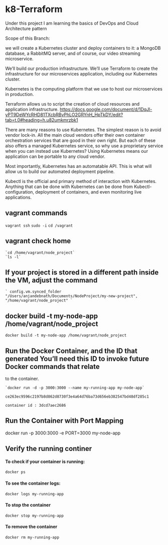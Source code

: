 # k8-Terraform
Under this project I am learning the basics of DevOps and Cloud Architecture pattern

Scope of this Branch:

we will create a Kubernetes cluster and deploy containers to it: a MongoDB database, a RabbitMQ server, and of
course, our video streaming microservice. 

We’ll build our production infrastructure. We’ll use Terraform to create the infrastructure for our microservices application, including our Kubernetes cluster.

Kubernetes is the computing platform that we use to host our microservices in production.

Terraform allows us to script the creation of cloud resources and application infrastructure.
https://docs.google.com/document/d/1DqJl-yPT9DeWYcRHD81TXcbRBvPhLO2GRYnH_HpTkDY/edit?tab=t.0#heading=h.u82umkmrzbk1


There are many reasons to use Kubernetes. The simplest reason is to avoid vendor lock-in. All the main cloud vendors offer their own container orchestration services that are good in their own right. But each of these also offers a managed Kubernetes service, so why use a proprietary service when you can instead use Kubernetes? Using Kubernetes means our application can be portable to any cloud vendor.

Most importantly, Kubernetes has an automatable API. This is what will allow us to build our automated deployment pipeline.


Kubectl is the official and primary method of interaction with Kubernetes. Anything that can be done with Kubernetes can be done
from Kubectl-configuration, deployment of containers, and even monitoring live applications.


## vagrant commands 

   `vagrant ssh`
   `sudo -i`
   `cd /vagrant`

## vagrant check home 
    `cd /home/vagrant/node_project`
    `ls -l`

## If your project is stored in a different path inside the VM, adjust the command

    ` config.vm.synced_folder "/Users/anjandebnath/Documents/NodeProject/my-new-project", "/home/vagrant/node_project" `

## docker build -t my-node-app /home/vagrant/node_project
   `docker build -t my-node-app /home/vagrant/node_project`

## Run the Docker Container, and the ID that generated You’ll need this ID to invoke future Docker commands that relate
to the container.

    `docker run -d -p 3000:3000 --name my-running-app my-node-app`

    ce263ec9596c2197b8d862d8730f3e4a64d76ba73d656eb382547bd48df285c1

    container id : 3dcd7aec2686


## Run the Container with Port Mapping
docker run -p 3000:3000 -e PORT=3000 my-node-app



## Verify the running continer 

#### To check if your container is running:
    docker ps

#### To see the container logs:
    docker logs my-running-app

#### To stop the container
    docker stop my-running-app

#### To remove the container
    docker rm my-running-app    
    




